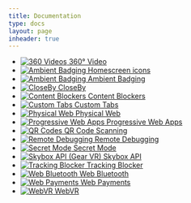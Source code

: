```yaml
---
title: Documentation
type: docs
layout: page
inheader: true
---
```

<ul class="doclist">
	<li class="doclist-item">
		<a class="doclist-link turquoise" href="video-360">
			<img src="/docs-icons/ico-vid-360.svg" alt="360 Videos">
			360° Video
		</a>
	</li>
	<li class="doclist-item">
		<a class="doclist-link blue" href="homescreen">
			<img src="/docs-icons/ico-ambient-badging.svg" alt="Ambient Badging">
			Homescreen icons
	</a>
	</li>
	<li class="doclist-item">
		<a class="doclist-link purple" href="ambient-badging">
			<img src="/docs-icons/ico-ambient-badging.svg" alt="Ambient Badging">
			Ambient Badging
	</a>
	</li>
	<li class="doclist-item">
		<a class="doclist-link standard" href="closeby">
			<img src="/docs-icons/ico-closeby.svg" alt="CloseBy">
			CloseBy
	</a>
	</li>
	<li class="doclist-item">
		<a class="doclist-link turquoise" href="content-blockers">
			<img src="/docs-icons/ico-content-blockers.svg" alt="Content Blockers">
			Content Blockers
	</a>
	</li>
	<li class="doclist-item">
		<a class="doclist-link standard" href="custom-tabs">
			<img src="/docs-icons/ico-custom-tab.svg" alt="Custom Tabs">
			Custom Tabs
	</a>
	</li>
	<li class="doclist-item">
		<a class="doclist-link green" href="physical-web">
			<img src="/docs-icons/ico-closeby.svg" alt="Physical Web">
			Physical Web
	</a>
	</li>
	<li class="doclist-item">
		<a class="doclist-link purple" href="progressive-web-apps">
			<img src="/docs-icons/ico-progressive-web-apps.svg" alt="Progressive Web Apps">
			Progressive Web Apps
	</a>
	</li>
	<li class="doclist-item">
		<a class="doclist-link blue" href="qr-code-scanning">
			<img src="/docs-icons/ico-qr-code.svg" alt="QR Codes">
			QR Code Scanning
	</a>
	</li>
	<li class="doclist-item">
		<a class="doclist-link turquoise" href="remote-debugging">
			<img src="/docs-icons/ico-remote-debug.svg" alt="Remote Debugging">
			Remote Debugging
	</a>
	</li>
	<li class="doclist-item">
		<a class="doclist-link green" href="secret-mode">
			<img src="/docs-icons/ico-secret-mode.svg" alt="Secret Mode">
			Secret Mode
	</a>
	</li>
	<li class="doclist-item">
		<a class="doclist-link purple" href="skybox">
			<img src="/docs-icons/ico-skybox.svg" alt="Skybox API (Gear VR)">
			Skybox API
	</a>
	</li>
	<li class="doclist-item">
		<a class="doclist-link standard" href="tracking-blocker">
			<img src="/docs-icons/ico-content-blockers.svg" alt="Tracking Blocker">
			Tracking Blocker
	</a>
	</li>
	<li class="doclist-item">
		<a class="doclist-link turquoise" href="web-bluetooth">
			<img src="/docs-icons/ico-bluetooth.svg" alt="Web Bluetooth">
			Web Bluetooth
	</a>
	</li>
	<li class="doclist-item">
		<a class="doclist-link purple" href="web-payments">
			<img src="/docs-icons/ico-payment.svg" alt="Web Payments">
			Web Payments
	</a>
	</li>
	<li class="doclist-item">
		<a class="doclist-link standard" href="webvr">
			<img src="/docs-icons/ico-skybox.svg" alt="WebVR">
			WebVR
	</a>
	</li>	
</ul>
